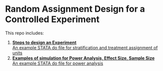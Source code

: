 # Random Assignment Design for a Controlled Experiment  
This repo includes:  
1. [**Steps to design an Experiment**](/RandomAssignmentDesign.md)   
   [An example STATA do file for stratification and treatment assignment of units](/treatment_assignment.do)
2. [**Examples of simulation for Power Analysis, Effect Size, Sample Size**](/Simulation.md)   
   [An example STATA do file for power analysis](/PowerAnalysis_DID.do)
